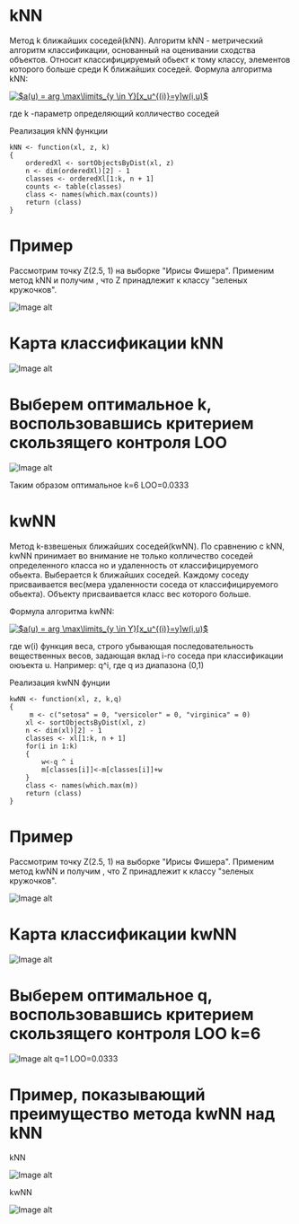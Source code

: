 # kNN
Метод k ближайших соседей(kNN).
Алгоритм kNN - метрический алгоритм классификации, основанный на оценивании сходства объектов.
Относит классифицируемый обьект к тому классу, элементов которого больше среди K ближайших соседей.
Формула алгоритма kNN: 

<a href="https://www.codecogs.com/eqnedit.php?latex=$a(u)&space;=&space;arg&space;\max\limits_{y&space;\in&space;Y}[x_u^{(i)}=y]w(i,u)$" target="_blank"><img src="https://latex.codecogs.com/png.latex?$a(u)&space;=&space;arg&space;\max\limits_{y&space;\in&space;Y}[x_u^{(i)}=y]w(i,u)$" title="$a(u) = arg \max\limits_{y \in Y}[x_u^{(i)}=y]w(i,u)$" /></a>

где k -параметр определяющий колличество соседей

Реализация kNN функции
```
kNN <- function(xl, z, k)
{
	orderedXl <- sortObjectsByDist(xl, z)
	n <- dim(orderedXl)[2] - 1
	classes <- orderedXl[1:k, n + 1]
	counts <- table(classes)
	class <- names(which.max(counts))
	return (class)
}
```
# Пример
Рассмотрим точку Z(2.5, 1) на выборке "Ирисы Фишера". 
Применим метод kNN и получим , что Z принадлежит к классу "зеленых кружочков".

![Image alt](https://github.com/KOCTYN/ML0/blob/master/lab1/kNN.png)
# Карта классификации kNN
![Image alt](https://github.com/KOCTYN/ML0/blob/master/lab1/kNN_map.png)
# Выберем оптимальное k, воспользовавшись критерием скользящего контроля LOO
![Image alt](https://github.com/KOCTYN/ML0/blob/master/lab1/LOO_for_kNN.png)

Таким образом оптимальное k=6 LOO=0.0333
# kwNN
Метод k-взвешеных ближайших соседей(kwNN).
По сравнению с kNN, kwNN принимает во внимание не только колличество соседей определенного класса но и удаленность от классифицируемого обьекта. Выберается k ближайших соседей. Каждому соседу присваивается вес(мера удаленности соседа от классифицируемого обьекта). Объекту присваивается класс вес которого больше.

Формула алгоритма kwNN:

<a href="https://www.codecogs.com/eqnedit.php?latex=$a(u)&space;=&space;arg&space;\max\limits_{y&space;\in&space;Y}[x_u^{(i)}=y]w(i,u)$" target="_blank"><img src="https://latex.codecogs.com/png.latex?$a(u)&space;=&space;arg&space;\max\limits_{y&space;\in&space;Y}[x_u^{(i)}=y]w(i,u)$" title="$a(u) = arg \max\limits_{y \in Y}[x_u^{(i)}=y]w(i,u)$" /></a>

где w(i) функция веса, строго убывающая последовательность вещественных весов, задающая вклад i-го соседа при классификации оюъекта u.
Например: q^i, где q из диапазона (0,1)

Реализация kwNN фунции
```
kwNN <- function(xl, z, k,q)
{
	 m <- c("setosa" = 0, "versicolor" = 0, "virginica" = 0)
	xl <- sortObjectsByDist(xl, z)
	n <- dim(xl)[2] - 1
	classes <- xl[1:k, n + 1]
	for(i in 1:k)
	{
		w<-q ^ i
		m[classes[i]]<-m[classes[i]]+w
	}
	class <- names(which.max(m))
	return (class)
}
```
# Пример
Рассмотрим точку Z(2.5, 1) на выборке "Ирисы Фишера". 
Применим метод kwNN и получим , что Z принадлежит к классу "зеленых кружочков".

![Image alt](https://github.com/KOCTYN/ML0/blob/master/lab1/kwNN.png)

# Карта классификации kwNN
![Image alt](https://github.com/KOCTYN/ML0/blob/master/lab1/kwNN_map.png)

# Выберем оптимальное q, воспользовавшись критерием скользящего контроля LOO k=6
![Image alt](https://github.com/KOCTYN/ML0/blob/master/lab1/LOO_for_kwNN.png)
q=1 LOO=0.0333

# Пример,	показывающий	преимущество	метода kwNN над kNN
kNN

![Image alt](https://github.com/KOCTYN/ML0/blob/master/lab1/kNN_example.png)

kwNN

![Image alt](https://github.com/KOCTYN/ML0/blob/master/lab1/kwNN_example.png)
